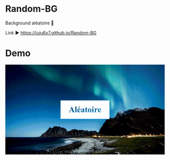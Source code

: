 # Random-BG
Background aléatoire 💫

Link ▶️ https://juju6x7.github.io/Random-BG

# Demo
<img src="https://github.com/juju6x7/Random-BG/blob/main/random-bg.gif">

